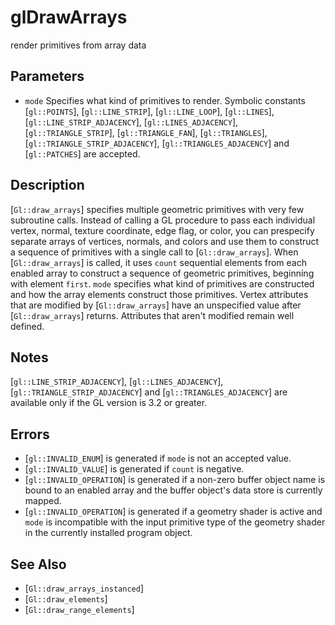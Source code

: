 # glDrawArrays
render primitives from array data

## Parameters
- `mode`
  Specifies what kind of primitives to render. Symbolic constants
  [`gl::POINTS`], [`gl::LINE_STRIP`], [`gl::LINE_LOOP`], [`gl::LINES`],
  [`gl::LINE_STRIP_ADJACENCY`], [`gl::LINES_ADJACENCY`],
  [`gl::TRIANGLE_STRIP`], [`gl::TRIANGLE_FAN`], [`gl::TRIANGLES`],
  [`gl::TRIANGLE_STRIP_ADJACENCY`], [`gl::TRIANGLES_ADJACENCY`] and
  [`gl::PATCHES`] are accepted.

## Description
[`Gl::draw_arrays`] specifies multiple geometric primitives with very
  few subroutine calls. Instead of calling a GL procedure to pass each
  individual vertex, normal, texture coordinate, edge flag, or color,
  you can prespecify separate arrays of vertices, normals, and colors
  and use them to construct a sequence of primitives with a single call
  to [`Gl::draw_arrays`].
When [`Gl::draw_arrays`] is called, it uses `count` sequential
  elements from each enabled array to construct a sequence of geometric
  primitives, beginning with element `first`. `mode` specifies what kind
  of primitives are constructed and how the array elements construct
  those primitives.
Vertex attributes that are modified by [`Gl::draw_arrays`] have an
  unspecified value after [`Gl::draw_arrays`] returns. Attributes that
  aren't modified remain well defined.

## Notes
[`gl::LINE_STRIP_ADJACENCY`], [`gl::LINES_ADJACENCY`],
  [`gl::TRIANGLE_STRIP_ADJACENCY`] and [`gl::TRIANGLES_ADJACENCY`] are
  available only if the GL version is 3.2 or greater.

## Errors
- [`gl::INVALID_ENUM`] is generated if `mode` is not an accepted value.
- [`gl::INVALID_VALUE`] is generated if `count` is negative.
- [`gl::INVALID_OPERATION`] is generated if a non-zero buffer object
  name is bound to an enabled array and the buffer object's data store
  is currently mapped.
- [`gl::INVALID_OPERATION`] is generated if a geometry shader is active
  and `mode` is incompatible with the input primitive type of the
  geometry shader in the currently installed program object.

## See Also
- [`Gl::draw_arrays_instanced`]
- [`Gl::draw_elements`]
- [`Gl::draw_range_elements`]
